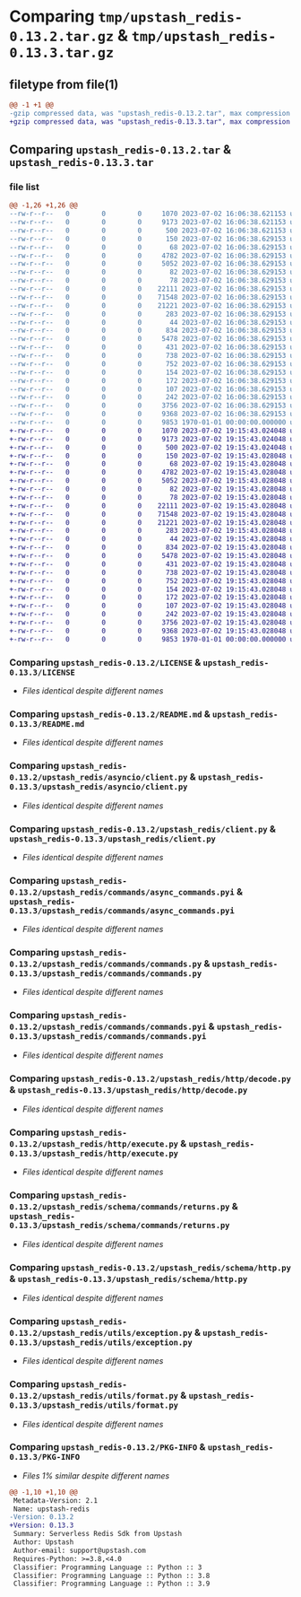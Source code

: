 # Comparing `tmp/upstash_redis-0.13.2.tar.gz` & `tmp/upstash_redis-0.13.3.tar.gz`

## filetype from file(1)

```diff
@@ -1 +1 @@
-gzip compressed data, was "upstash_redis-0.13.2.tar", max compression
+gzip compressed data, was "upstash_redis-0.13.3.tar", max compression
```

## Comparing `upstash_redis-0.13.2.tar` & `upstash_redis-0.13.3.tar`

### file list

```diff
@@ -1,26 +1,26 @@
--rw-r--r--   0        0        0     1070 2023-07-02 16:06:38.621153 upstash_redis-0.13.2/LICENSE
--rw-r--r--   0        0        0     9173 2023-07-02 16:06:38.621153 upstash_redis-0.13.2/README.md
--rw-r--r--   0        0        0      500 2023-07-02 16:06:38.621153 upstash_redis-0.13.2/pyproject.toml
--rw-r--r--   0        0        0      150 2023-07-02 16:06:38.629153 upstash_redis-0.13.2/upstash_redis/__init__.py
--rw-r--r--   0        0        0       68 2023-07-02 16:06:38.629153 upstash_redis-0.13.2/upstash_redis/asyncio/__init__.py
--rw-r--r--   0        0        0     4782 2023-07-02 16:06:38.629153 upstash_redis-0.13.2/upstash_redis/asyncio/client.py
--rw-r--r--   0        0        0     5052 2023-07-02 16:06:38.629153 upstash_redis-0.13.2/upstash_redis/client.py
--rw-r--r--   0        0        0       82 2023-07-02 16:06:38.629153 upstash_redis-0.13.2/upstash_redis/commands/__init__.py
--rw-r--r--   0        0        0       78 2023-07-02 16:06:38.629153 upstash_redis-0.13.2/upstash_redis/commands/async_commands.py
--rw-r--r--   0        0        0    22111 2023-07-02 16:06:38.629153 upstash_redis-0.13.2/upstash_redis/commands/async_commands.pyi
--rw-r--r--   0        0        0    71548 2023-07-02 16:06:38.629153 upstash_redis-0.13.2/upstash_redis/commands/commands.py
--rw-r--r--   0        0        0    21221 2023-07-02 16:06:38.629153 upstash_redis-0.13.2/upstash_redis/commands/commands.pyi
--rw-r--r--   0        0        0      283 2023-07-02 16:06:38.629153 upstash_redis-0.13.2/upstash_redis/config.py
--rw-r--r--   0        0        0       44 2023-07-02 16:06:38.629153 upstash_redis-0.13.2/upstash_redis/exception.py
--rw-r--r--   0        0        0      834 2023-07-02 16:06:38.629153 upstash_redis-0.13.2/upstash_redis/http/decode.py
--rw-r--r--   0        0        0     5478 2023-07-02 16:06:38.629153 upstash_redis-0.13.2/upstash_redis/http/execute.py
--rw-r--r--   0        0        0      431 2023-07-02 16:06:38.629153 upstash_redis-0.13.2/upstash_redis/schema/commands/parameters.py
--rw-r--r--   0        0        0      738 2023-07-02 16:06:38.629153 upstash_redis-0.13.2/upstash_redis/schema/commands/returns.py
--rw-r--r--   0        0        0      752 2023-07-02 16:06:38.629153 upstash_redis-0.13.2/upstash_redis/schema/http.py
--rw-r--r--   0        0        0      154 2023-07-02 16:06:38.629153 upstash_redis-0.13.2/upstash_redis/schema/telemetry.py
--rw-r--r--   0        0        0      172 2023-07-02 16:06:38.629153 upstash_redis-0.13.2/upstash_redis/typing.py
--rw-r--r--   0        0        0      107 2023-07-02 16:06:38.629153 upstash_redis-0.13.2/upstash_redis/utils/base.py
--rw-r--r--   0        0        0      242 2023-07-02 16:06:38.629153 upstash_redis-0.13.2/upstash_redis/utils/comparison.py
--rw-r--r--   0        0        0     3756 2023-07-02 16:06:38.629153 upstash_redis-0.13.2/upstash_redis/utils/exception.py
--rw-r--r--   0        0        0     9368 2023-07-02 16:06:38.629153 upstash_redis-0.13.2/upstash_redis/utils/format.py
--rw-r--r--   0        0        0     9853 1970-01-01 00:00:00.000000 upstash_redis-0.13.2/PKG-INFO
+-rw-r--r--   0        0        0     1070 2023-07-02 19:15:43.024048 upstash_redis-0.13.3/LICENSE
+-rw-r--r--   0        0        0     9173 2023-07-02 19:15:43.024048 upstash_redis-0.13.3/README.md
+-rw-r--r--   0        0        0      500 2023-07-02 19:15:43.024048 upstash_redis-0.13.3/pyproject.toml
+-rw-r--r--   0        0        0      150 2023-07-02 19:15:43.028048 upstash_redis-0.13.3/upstash_redis/__init__.py
+-rw-r--r--   0        0        0       68 2023-07-02 19:15:43.028048 upstash_redis-0.13.3/upstash_redis/asyncio/__init__.py
+-rw-r--r--   0        0        0     4782 2023-07-02 19:15:43.028048 upstash_redis-0.13.3/upstash_redis/asyncio/client.py
+-rw-r--r--   0        0        0     5052 2023-07-02 19:15:43.028048 upstash_redis-0.13.3/upstash_redis/client.py
+-rw-r--r--   0        0        0       82 2023-07-02 19:15:43.028048 upstash_redis-0.13.3/upstash_redis/commands/__init__.py
+-rw-r--r--   0        0        0       78 2023-07-02 19:15:43.028048 upstash_redis-0.13.3/upstash_redis/commands/async_commands.py
+-rw-r--r--   0        0        0    22111 2023-07-02 19:15:43.028048 upstash_redis-0.13.3/upstash_redis/commands/async_commands.pyi
+-rw-r--r--   0        0        0    71548 2023-07-02 19:15:43.028048 upstash_redis-0.13.3/upstash_redis/commands/commands.py
+-rw-r--r--   0        0        0    21221 2023-07-02 19:15:43.028048 upstash_redis-0.13.3/upstash_redis/commands/commands.pyi
+-rw-r--r--   0        0        0      283 2023-07-02 19:15:43.028048 upstash_redis-0.13.3/upstash_redis/config.py
+-rw-r--r--   0        0        0       44 2023-07-02 19:15:43.028048 upstash_redis-0.13.3/upstash_redis/exception.py
+-rw-r--r--   0        0        0      834 2023-07-02 19:15:43.028048 upstash_redis-0.13.3/upstash_redis/http/decode.py
+-rw-r--r--   0        0        0     5478 2023-07-02 19:15:43.028048 upstash_redis-0.13.3/upstash_redis/http/execute.py
+-rw-r--r--   0        0        0      431 2023-07-02 19:15:43.028048 upstash_redis-0.13.3/upstash_redis/schema/commands/parameters.py
+-rw-r--r--   0        0        0      738 2023-07-02 19:15:43.028048 upstash_redis-0.13.3/upstash_redis/schema/commands/returns.py
+-rw-r--r--   0        0        0      752 2023-07-02 19:15:43.028048 upstash_redis-0.13.3/upstash_redis/schema/http.py
+-rw-r--r--   0        0        0      154 2023-07-02 19:15:43.028048 upstash_redis-0.13.3/upstash_redis/schema/telemetry.py
+-rw-r--r--   0        0        0      172 2023-07-02 19:15:43.028048 upstash_redis-0.13.3/upstash_redis/typing.py
+-rw-r--r--   0        0        0      107 2023-07-02 19:15:43.028048 upstash_redis-0.13.3/upstash_redis/utils/base.py
+-rw-r--r--   0        0        0      242 2023-07-02 19:15:43.028048 upstash_redis-0.13.3/upstash_redis/utils/comparison.py
+-rw-r--r--   0        0        0     3756 2023-07-02 19:15:43.028048 upstash_redis-0.13.3/upstash_redis/utils/exception.py
+-rw-r--r--   0        0        0     9368 2023-07-02 19:15:43.028048 upstash_redis-0.13.3/upstash_redis/utils/format.py
+-rw-r--r--   0        0        0     9853 1970-01-01 00:00:00.000000 upstash_redis-0.13.3/PKG-INFO
```

### Comparing `upstash_redis-0.13.2/LICENSE` & `upstash_redis-0.13.3/LICENSE`

 * *Files identical despite different names*

### Comparing `upstash_redis-0.13.2/README.md` & `upstash_redis-0.13.3/README.md`

 * *Files identical despite different names*

### Comparing `upstash_redis-0.13.2/upstash_redis/asyncio/client.py` & `upstash_redis-0.13.3/upstash_redis/asyncio/client.py`

 * *Files identical despite different names*

### Comparing `upstash_redis-0.13.2/upstash_redis/client.py` & `upstash_redis-0.13.3/upstash_redis/client.py`

 * *Files identical despite different names*

### Comparing `upstash_redis-0.13.2/upstash_redis/commands/async_commands.pyi` & `upstash_redis-0.13.3/upstash_redis/commands/async_commands.pyi`

 * *Files identical despite different names*

### Comparing `upstash_redis-0.13.2/upstash_redis/commands/commands.py` & `upstash_redis-0.13.3/upstash_redis/commands/commands.py`

 * *Files identical despite different names*

### Comparing `upstash_redis-0.13.2/upstash_redis/commands/commands.pyi` & `upstash_redis-0.13.3/upstash_redis/commands/commands.pyi`

 * *Files identical despite different names*

### Comparing `upstash_redis-0.13.2/upstash_redis/http/decode.py` & `upstash_redis-0.13.3/upstash_redis/http/decode.py`

 * *Files identical despite different names*

### Comparing `upstash_redis-0.13.2/upstash_redis/http/execute.py` & `upstash_redis-0.13.3/upstash_redis/http/execute.py`

 * *Files identical despite different names*

### Comparing `upstash_redis-0.13.2/upstash_redis/schema/commands/returns.py` & `upstash_redis-0.13.3/upstash_redis/schema/commands/returns.py`

 * *Files identical despite different names*

### Comparing `upstash_redis-0.13.2/upstash_redis/schema/http.py` & `upstash_redis-0.13.3/upstash_redis/schema/http.py`

 * *Files identical despite different names*

### Comparing `upstash_redis-0.13.2/upstash_redis/utils/exception.py` & `upstash_redis-0.13.3/upstash_redis/utils/exception.py`

 * *Files identical despite different names*

### Comparing `upstash_redis-0.13.2/upstash_redis/utils/format.py` & `upstash_redis-0.13.3/upstash_redis/utils/format.py`

 * *Files identical despite different names*

### Comparing `upstash_redis-0.13.2/PKG-INFO` & `upstash_redis-0.13.3/PKG-INFO`

 * *Files 1% similar despite different names*

```diff
@@ -1,10 +1,10 @@
 Metadata-Version: 2.1
 Name: upstash-redis
-Version: 0.13.2
+Version: 0.13.3
 Summary: Serverless Redis Sdk from Upstash
 Author: Upstash
 Author-email: support@upstash.com
 Requires-Python: >=3.8,<4.0
 Classifier: Programming Language :: Python :: 3
 Classifier: Programming Language :: Python :: 3.8
 Classifier: Programming Language :: Python :: 3.9
```

